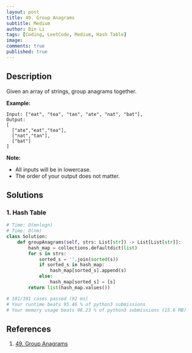 ```yaml
---
layout: post
title: 49. Group Anagrams
subtitle: Medium
author: Bin Li
tags: [Coding, LeetCode, Medium, Hash Table]
image: 
comments: true
published: true
---
```


## Description

Given an array of strings, group anagrams together.

**Example:**

```
Input: ["eat", "tea", "tan", "ate", "nat", "bat"],
Output:
[
  ["ate","eat","tea"],
  ["nat","tan"],
  ["bat"]
]
```

**Note:**

- All inputs will be in lowercase.
- The order of your output does not matter.


## Solutions
### 1. Hash Table

```python
# Time: O(mnlogn)
# Time: O(nm)
class Solution:
    def groupAnagrams(self, strs: List[str]) -> List[List[str]]:
        hash_map = collections.defaultdict(list)
        for s in strs:
            sorted_s = ''.join(sorted(s))
            if sorted_s in hash_map:
                hash_map[sorted_s].append(s)
            else:
                hash_map[sorted_s] = [s]
        return list(hash_map.values())

# 101/101 cases passed (92 ms)
# Your runtime beats 95.46 % of python3 submissions
# Your memory usage beats 96.23 % of python3 submissions (15.6 MB)
```

## References
1. [49. Group Anagrams](https://leetcode.com/problems/group-anagrams/description/)